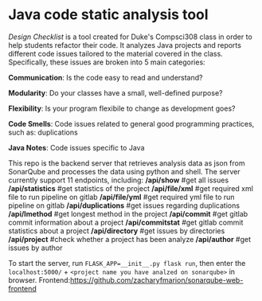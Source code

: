 # Java code static analysis tool

*Design Checklist* is a tool created for Duke's Compsci308 class in order to help students refactor their code. It analyzes Java projects and reports different code issues tailored to the material covered in the class. Specifically, these issues are broken into 5 main categories:

**Communication**: Is the code easy to read and understand?

**Modularity**: Do your classes have a small, well-defined purpose?

**Flexibility**: Is your program flexibile to change as development goes?

**Code Smells**: Code issues related to general good programming practices, such as: duplications

**Java Notes**: Code issues specific to Java

This repo is the backend server that retrieves analysis data as json from SonarQube and processes the data using python and shell. The server currently support 11 endpoints, including: 
**/api/show** #get all issues 
**/api/statistics** #get statistics of the project
**/api/file/xml** #get required xml file to run pipeline on gitlab
**/api/file/yml** #get required yml file to run pipeline on gitlab
**/api/duplications** #get issues regarding duplications
**/api/lmethod** #get longest method in the project
**/api/commit** #get gitlab commit information about a project
**/api/commitstat** #get gitlab commit statistics about a project
**/api/directory** #get issues by directories
**/api/project** #check whether a project has been analyze
**/api/author** #get issues by author

To start the server, run ```FLASK_APP=__init__.py flask run```, then enter the ```localhost:5000/``` + ```<project name you have analzed on sonarqube>``` in browser. Frontend:https://github.com/zacharyfmarion/sonarqube-web-frontend
